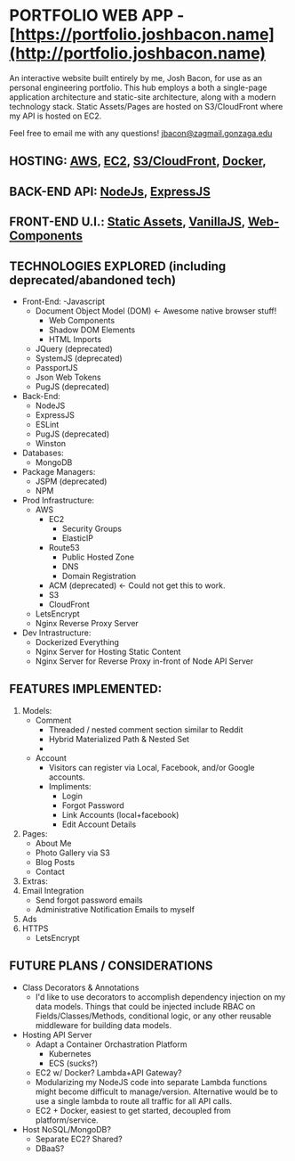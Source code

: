 # PORTFOLIO WEB APP - [https://portfolio.joshbacon.name](http://portfolio.joshbacon.name)

An interactive website built entirely by me, Josh Bacon, for use as an personal engineering portfolio. This hub employs a both a single-page application architecture and static-site architecture, along with a modern technology stack. Static Assets/Pages are hosted on S3/CloudFront where my API is hosted on EC2.

Feel free to email me with any questions! jbacon@zagmail.gonzaga.edu

## HOSTING: [AWS](), [EC2](), [S3/CloudFront](), [Docker](), 
## BACK-END API: [NodeJs](https://nodejs.org/en/), [ExpressJS](https://expressjs.com/)
## FRONT-END U.I.: [Static Assets](), [VanillaJS](http://vanilla-js.com/), [Web-Components](https://www.webcomponents.org/introduction)

## TECHNOLOGIES EXPLORED (including deprecated/abandoned tech)
- Front-End:
	-Javascript
	- Document Object Model (DOM) <- Awesome native browser stuff!
		- Web Components
		- Shadow DOM Elements
		- HTML Imports
	- JQuery (deprecated)
	- SystemJS (deprecated)
	- PassportJS
	- Json Web Tokens
	- PugJS (deprecated)
- Back-End:
	- NodeJS
	- ExpressJS
	- ESLint
	- PugJS (deprecated)
	- Winston 
- Databases:
	- MongoDB
- Package Managers:
	- JSPM (deprecated)
	- NPM
- Prod Infrastructure:
	- AWS
		- EC2
			- Security Groups
			- ElasticIP
		- Route53
			- Public Hosted Zone
			- DNS
			- Domain Registration
		- ACM (deprecated) <- Could not get this to work.
		- S3 
		- CloudFront
	- LetsEncrypt
	- Nginx Reverse Proxy Server
- Dev Intrastructure:
	- Dockerized Everything
	- Nginx Server for Hosting Static Content
	- Nginx Server for Reverse Proxy in-front of Node API Server
	
## FEATURES IMPLEMENTED:
1. Models:
	- Comment
		- Threaded / nested comment section similar to Reddit
		- Hybrid Materialized Path & Nested Set
		- 
	- Account
		- Visitors can register via Local, Facebook, and/or Google accounts.
		- Impliments:
			- Login 
			- Forgot Password
			- Link Accounts (local+facebook)
			- Edit Account Details
2. Pages:
	- About Me
	- Photo Gallery via S3
	- Blog Posts
	- Contact
3. Extras:
4. Email Integration
	- Send forgot password emails
	- Administrative Notification Emails to myself
5. Ads
6. HTTPS
	- LetsEncrypt

## FUTURE PLANS / CONSIDERATIONS
- Class Decorators & Annotations
	- I'd like to use decorators to accomplish dependency injection on my data models.
	Things that could be injected include RBAC on Fields/Classes/Methods, conditional logic,
	or any other reusable middleware for building data models.
- Hosting API Server
	- Adapt a Container Orchastration Platform
		- Kubernetes
		- ECS (sucks?)
	- EC2 w/ Docker? Lambda+API Gateway?
	- Modularizing my NodeJS code into separate Lambda functions might become difficult to manage/version. Alternative would be to use a single lambda to route all traffic for all API calls.
	- EC2 + Docker, easiest to get started, decoupled from platform/service.
- Host NoSQL/MongoDB?
	- Separate EC2? Shared?
	- DBaaS?